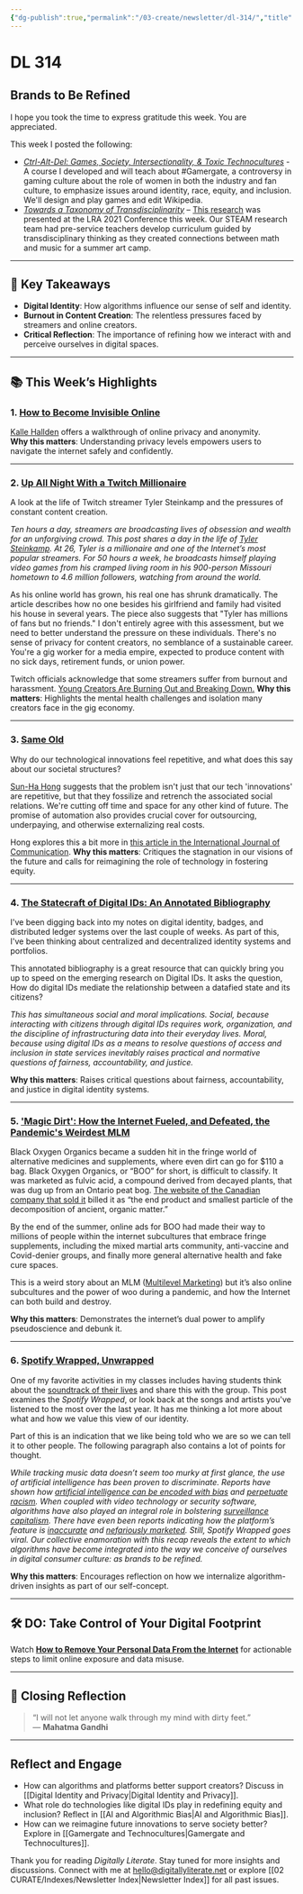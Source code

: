```yaml
---
{"dg-publish":true,"permalink":"/03-create/newsletter/dl-314/","title":"Brands to Be Refined","tags":["data","disinformation","education","identity","misinformation","social-media","twitch"]}
---
```



# DL 314

## Brands to Be Refined

I hope you took the time to express gratitude this week. You are appreciated.  

This week I posted the following:

- _[Ctrl-Alt-Del: Games, Society, Intersectionality, & Toxic Technocultures](https://wiobyrne.com/ctrl-alt-del/)_ - A course I developed and will teach about #Gamergate, a controversy in gaming culture about the role of women in both the industry and fan culture, to emphasize issues around identity, race, equity, and inclusion. We'll design and play games and edit Wikipedia.
- _[Towards a Taxonomy of Transdisciplinarity](https://docs.google.com/presentation/d/1W7X5smJ4tV7agxXwTpuphhtZOz90LTpAUk5RtcCEBeY/edit#slide=id.g35f391192_00)_ – [This research](https://docs.google.com/document/d/1IN65TBvZU_VltL5z50nlNh8BW-S5zAW4pWbTZ2FZBYQ/edit#heading=h.yrrd3q61b4bq) was presented at the LRA 2021 Conference this week. Our STEAM research team had pre-service teachers develop curriculum guided by transdisciplinary thinking as they created connections between math and music for a summer art camp.

---

## 🔖 Key Takeaways

- **Digital Identity**: How algorithms influence our sense of self and identity.  
- **Burnout in Content Creation**: The relentless pressures faced by streamers and online creators.  
- **Critical Reflection**: The importance of refining how we interact with and perceive ourselves in digital spaces.  

---

## 📚 This Week’s Highlights

### 1. **[How to Become Invisible Online](https://www.youtube.com/watch?v=S4E4yAktjug)**  
[Kalle Hallden](https://www.youtube.com/channel/UCWr0mx597DnSGLFk1WfvSkQ) offers a walkthrough of online privacy and anonymity.  
**Why this matters**: Understanding privacy levels empowers users to navigate the internet safely and confidently.

---

### 2. **[Up All Night With a Twitch Millionaire](https://www.washingtonpost.com/technology/2021-12-02/twitch-loltyler1-tyler-steinkamp/)**  
A look at the life of Twitch streamer Tyler Steinkamp and the pressures of constant content creation.  

*Ten hours a day, streamers are broadcasting lives of obsession and wealth for an unforgiving crowd. This post shares a day in the life of [Tyler Steinkamp](https://www.twitch.tv/loltyler1). At 26, Tyler is a millionaire and one of the Internet’s most popular streamers. For 50 hours a week, he broadcasts himself playing video games from his cramped living room in his 900-person Missouri hometown to 4.6 million followers, watching from around the world.*

As his online world has grown, his real one has shrunk dramatically. The article describes how no one besides his girlfriend and family had visited his house in several years. The piece also suggests that "Tyler has millions of fans but no friends." I don't entirely agree with this assessment, but we need to better understand the pressure on these individuals. There's no sense of privacy for content creators, no semblance of a sustainable career. You're a gig worker for a media empire, expected to produce content with no sick days, retirement funds, or union power.

Twitch officials acknowledge that some streamers suffer from burnout and harassment. [Young Creators Are Burning Out and Breaking Down.](https://www.nytimes.com/2021-06-08/style/creator-burnout-social-media.html)
**Why this matters**: Highlights the mental health challenges and isolation many creators face in the gig economy.

---

### 3. **[Same Old](https://reallifemag.com/same-old/)**  
Why do our technological innovations feel repetitive, and what does this say about our societal structures?  

[Sun-Ha Hong](https://sunhahong.wordpress.com/) suggests that the problem isn't just that our tech 'innovations' are repetitive, but that they fossilize and retrench the associated social relations. We're cutting off time and space for any other kind of future. The promise of automation also provides crucial cover for outsourcing, underpaying, and otherwise externalizing real costs.

Hong explores this a bit more in [this article in the International Journal of Communication](https://ijoc.org/index.php/ijoc/article/view/15697/3423).
**Why this matters**: Critiques the stagnation in our visions of the future and calls for reimagining the role of technology in fostering equity.

---

### 4. **[The Statecraft of Digital IDs: An Annotated Bibliography](https://points.datasociety.net/the-statecraft-of-digital-ids-an-annotated-bibliography-f1213963b120)**  
I've been digging back into my notes on digital identity, badges, and distributed ledger systems over the last couple of weeks. As part of this, I've been thinking about centralized and decentralized identity systems and portfolios.

This annotated bibliography is a great resource that can quickly bring you up to speed on the emerging research on Digital IDs. It asks the question, How do digital IDs mediate the relationship between a datafied state and its citizens?

_This has simultaneous social and moral implications. Social, because interacting with citizens through digital IDs requires work, organization, and the discipline of infrastructuring data into their everyday lives. Moral, because using digital IDs as a means to resolve questions of access and inclusion in state services inevitably raises practical and normative questions of fairness, accountability, and justice._

**Why this matters**: Raises critical questions about fairness, accountability, and justice in digital identity systems.

---

### 5. **['Magic Dirt': How the Internet Fueled, and Defeated, the Pandemic's Weirdest MLM](https://www.nbcnews.com/news/magic-dirt-internet-fueled-defeated-pandemics-weirdest-mlm-rcna6950)**  
Black Oxygen Organics became a sudden hit in the fringe world of alternative medicines and supplements, where even dirt can go for $110 a bag. Black Oxygen Organics, or “BOO” for short, is difficult to classify. It was marketed as fulvic acid, a compound derived from decayed plants, that was dug up from an Ontario peat bog. [The website of the Canadian company that sold it](https://archive.md/NeV6x) billed it as “the end product and smallest particle of the decomposition of ancient, organic matter.” 

By the end of the summer, online ads for BOO had made their way to millions of people within the internet subcultures that embrace fringe supplements, including the mixed martial arts community, anti-vaccine and Covid-denier groups, and finally more general alternative health and fake cure spaces. 

This is a weird story about an MLM ([Multilevel Marketing](https://en.wikipedia.org/wiki/Multi-level_marketing)) but it’s also online subcultures and the power of woo during a pandemic, and how the Internet can both build and destroy.

**Why this matters**: Demonstrates the internet’s dual power to amplify pseudoscience and debunk it.

---

### 6. **[Spotify Wrapped, Unwrapped](https://www.vox.com/culture/22814121/spotify-wrapped-2021-algorithm-data-privacy)**  
One of my favorite activities in my classes includes having students think about the [soundtrack of their lives](https://wiobyrne.com/soundtrack-of-your-life/) and share this with the group. This post examines the _Spotify Wrapped_, or look back at the songs and artists you've listened to the most over the last year. It has me thinking a lot more about what and how we value this view of our identity.

Part of this is an indication that we like being told who we are so we can tell it to other people. The following paragraph also contains a lot of points for thought.

_While tracking music data doesn’t seem too murky at first glance, the use of artificial intelligence has been proven to discriminate. Reports have shown how [artificial intelligence can be encoded with bias](https://www.nytimes.com/2015-07-10/upshot/when-algorithms-discriminate.html) and [perpetuate racism](https://www.vox.com/2018-04-03/17168256/google-racism-algorithms-technology). When coupled with video technology or security software, algorithms have also played an integral role in bolstering [surveillance capitalism](https://www.theverge.com/2018-01-23/16907238/artificial-intelligence-surveillance-cameras-security). There have even been reports indicating how the platform’s feature is [inaccurate](https://lifehacker.com/why-your-spotify-wrapped-recap-has-songs-youve-never-li-1840239030) and [nefariously marketed](https://www.vanityfair.com/style/2019/12/spotify-wrapped-2019-algorithm). Still, Spotify Wrapped goes viral. Our collective enamoration with this recap reveals the extent to which algorithms have become integrated into the way we conceive of ourselves in digital consumer culture: as brands to be refined._

**Why this matters**: Encourages reflection on how we internalize algorithm-driven insights as part of our self-concept.

---

## 🛠️ DO: Take Control of Your Digital Footprint  

Watch **[How to Remove Your Personal Data From the Internet](https://www.youtube.com/watch?v=Qx60rSWtgio)** for actionable steps to limit online exposure and data misuse.

---

## 🌟 Closing Reflection

> “I will not let anyone walk through my mind with dirty feet.”  
> — **Mahatma Gandhi**

---

## Reflect and Engage  

- How can algorithms and platforms better support creators? Discuss in [[Digital Identity and Privacy\|Digital Identity and Privacy]].  
- What role do technologies like digital IDs play in redefining equity and inclusion? Reflect in [[AI and Algorithmic Bias\|AI and Algorithmic Bias]].  
- How can we reimagine future innovations to serve society better? Explore in [[Gamergate and Technocultures\|Gamergate and Technocultures]].  

Thank you for reading _Digitally Literate_. Stay tuned for more insights and discussions. Connect with me at [hello@digitallyliterate.net](mailto:hello@digitallyliterate.net) or explore [[02 CURATE/Indexes/Newsletter Index\|Newsletter Index]] for all past issues.
